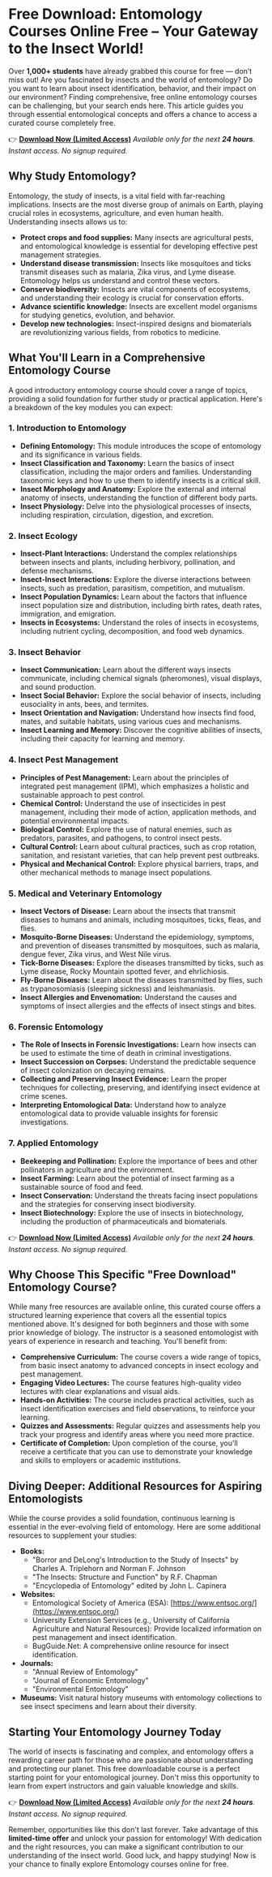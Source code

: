 # Free Download: Entomology Courses Online Free – Your Gateway to the Insect World!

Over **1,000+ students** have already grabbed this course for free — don’t miss out! Are you fascinated by insects and the world of entomology? Do you want to learn about insect identification, behavior, and their impact on our environment? Finding comprehensive, free online entomology courses can be challenging, but your search ends here. This article guides you through essential entomological concepts and offers a chance to access a curated course completely free.

👉 [**Download Now (Limited Access)**](https://udemywork.com/entomology-courses-online-free)
_Available only for the next **24 hours**. Instant access. No signup required._

## Why Study Entomology?

Entomology, the study of insects, is a vital field with far-reaching implications. Insects are the most diverse group of animals on Earth, playing crucial roles in ecosystems, agriculture, and even human health. Understanding insects allows us to:

*   **Protect crops and food supplies:** Many insects are agricultural pests, and entomological knowledge is essential for developing effective pest management strategies.
*   **Understand disease transmission:** Insects like mosquitoes and ticks transmit diseases such as malaria, Zika virus, and Lyme disease. Entomology helps us understand and control these vectors.
*   **Conserve biodiversity:** Insects are vital components of ecosystems, and understanding their ecology is crucial for conservation efforts.
*   **Advance scientific knowledge:** Insects are excellent model organisms for studying genetics, evolution, and behavior.
*   **Develop new technologies:** Insect-inspired designs and biomaterials are revolutionizing various fields, from robotics to medicine.

## What You'll Learn in a Comprehensive Entomology Course

A good introductory entomology course should cover a range of topics, providing a solid foundation for further study or practical application. Here's a breakdown of the key modules you can expect:

### 1. Introduction to Entomology

*   **Defining Entomology:** This module introduces the scope of entomology and its significance in various fields.
*   **Insect Classification and Taxonomy:** Learn the basics of insect classification, including the major orders and families. Understanding taxonomic keys and how to use them to identify insects is a critical skill.
*   **Insect Morphology and Anatomy:** Explore the external and internal anatomy of insects, understanding the function of different body parts.
*   **Insect Physiology:** Delve into the physiological processes of insects, including respiration, circulation, digestion, and excretion.

### 2. Insect Ecology

*   **Insect-Plant Interactions:** Understand the complex relationships between insects and plants, including herbivory, pollination, and defense mechanisms.
*   **Insect-Insect Interactions:** Explore the diverse interactions between insects, such as predation, parasitism, competition, and mutualism.
*   **Insect Population Dynamics:** Learn about the factors that influence insect population size and distribution, including birth rates, death rates, immigration, and emigration.
*   **Insects in Ecosystems:** Understand the roles of insects in ecosystems, including nutrient cycling, decomposition, and food web dynamics.

### 3. Insect Behavior

*   **Insect Communication:** Learn about the different ways insects communicate, including chemical signals (pheromones), visual displays, and sound production.
*   **Insect Social Behavior:** Explore the social behavior of insects, including eusociality in ants, bees, and termites.
*   **Insect Orientation and Navigation:** Understand how insects find food, mates, and suitable habitats, using various cues and mechanisms.
*   **Insect Learning and Memory:** Discover the cognitive abilities of insects, including their capacity for learning and memory.

### 4. Insect Pest Management

*   **Principles of Pest Management:** Learn about the principles of integrated pest management (IPM), which emphasizes a holistic and sustainable approach to pest control.
*   **Chemical Control:** Understand the use of insecticides in pest management, including their mode of action, application methods, and potential environmental impacts.
*   **Biological Control:** Explore the use of natural enemies, such as predators, parasites, and pathogens, to control insect pests.
*   **Cultural Control:** Learn about cultural practices, such as crop rotation, sanitation, and resistant varieties, that can help prevent pest outbreaks.
*   **Physical and Mechanical Control:** Explore physical barriers, traps, and other mechanical methods to manage insect populations.

### 5. Medical and Veterinary Entomology

*   **Insect Vectors of Disease:** Learn about the insects that transmit diseases to humans and animals, including mosquitoes, ticks, fleas, and flies.
*   **Mosquito-Borne Diseases:** Understand the epidemiology, symptoms, and prevention of diseases transmitted by mosquitoes, such as malaria, dengue fever, Zika virus, and West Nile virus.
*   **Tick-Borne Diseases:** Explore the diseases transmitted by ticks, such as Lyme disease, Rocky Mountain spotted fever, and ehrlichiosis.
*   **Fly-Borne Diseases:** Learn about the diseases transmitted by flies, such as trypanosomiasis (sleeping sickness) and leishmaniasis.
*   **Insect Allergies and Envenomation:** Understand the causes and symptoms of insect allergies and the effects of insect stings and bites.

### 6. Forensic Entomology

*   **The Role of Insects in Forensic Investigations:** Learn how insects can be used to estimate the time of death in criminal investigations.
*   **Insect Succession on Corpses:** Understand the predictable sequence of insect colonization on decaying remains.
*   **Collecting and Preserving Insect Evidence:** Learn the proper techniques for collecting, preserving, and identifying insect evidence at crime scenes.
*   **Interpreting Entomological Data:** Understand how to analyze entomological data to provide valuable insights for forensic investigations.

### 7. Applied Entomology

*   **Beekeeping and Pollination:** Explore the importance of bees and other pollinators in agriculture and the environment.
*   **Insect Farming:** Learn about the potential of insect farming as a sustainable source of food and feed.
*   **Insect Conservation:** Understand the threats facing insect populations and the strategies for conserving insect biodiversity.
*   **Insect Biotechnology:** Explore the use of insects in biotechnology, including the production of pharmaceuticals and biomaterials.

👉 [**Download Now (Limited Access)**](https://udemywork.com/entomology-courses-online-free)
_Available only for the next **24 hours**. Instant access. No signup required._

## Why Choose This Specific "Free Download" Entomology Course?

While many free resources are available online, this curated course offers a structured learning experience that covers all the essential topics mentioned above. It's designed for both beginners and those with some prior knowledge of biology. The instructor is a seasoned entomologist with years of experience in research and teaching. You'll benefit from:

*   **Comprehensive Curriculum:** The course covers a wide range of topics, from basic insect anatomy to advanced concepts in insect ecology and pest management.
*   **Engaging Video Lectures:** The course features high-quality video lectures with clear explanations and visual aids.
*   **Hands-on Activities:** The course includes practical activities, such as insect identification exercises and field observations, to reinforce your learning.
*   **Quizzes and Assessments:** Regular quizzes and assessments help you track your progress and identify areas where you need more practice.
*   **Certificate of Completion:** Upon completion of the course, you'll receive a certificate that you can use to demonstrate your knowledge and skills to employers or academic institutions.

## Diving Deeper: Additional Resources for Aspiring Entomologists

While the course provides a solid foundation, continuous learning is essential in the ever-evolving field of entomology. Here are some additional resources to supplement your studies:

*   **Books:**
    *   "Borror and DeLong's Introduction to the Study of Insects" by Charles A. Triplehorn and Norman F. Johnson
    *   "The Insects: Structure and Function" by R.F. Chapman
    *   "Encyclopedia of Entomology" edited by John L. Capinera
*   **Websites:**
    *   Entomological Society of America (ESA): [https://www.entsoc.org/](https://www.entsoc.org/)
    *   University Extension Services (e.g., University of California Agriculture and Natural Resources): Provide localized information on pest management and insect identification.
    *   BugGuide.Net: A comprehensive online resource for insect identification.
*   **Journals:**
    *   "Annual Review of Entomology"
    *   "Journal of Economic Entomology"
    *   "Environmental Entomology"
*   **Museums:** Visit natural history museums with entomology collections to see insect specimens and learn about their diversity.

## Starting Your Entomology Journey Today

The world of insects is fascinating and complex, and entomology offers a rewarding career path for those who are passionate about understanding and protecting our planet. This free downloadable course is a perfect starting point for your entomological journey. Don't miss this opportunity to learn from expert instructors and gain valuable knowledge and skills.

👉 [**Download Now (Limited Access)**](https://udemywork.com/entomology-courses-online-free)
_Available only for the next **24 hours**. Instant access. No signup required._

Remember, opportunities like this don't last forever. Take advantage of this **limited-time offer** and unlock your passion for entomology! With dedication and the right resources, you can make a significant contribution to our understanding of the insect world. Good luck, and happy studying! Now is your chance to finally explore Entomology courses online for free.

